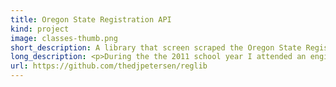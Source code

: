 ```yaml
---
title: Oregon State Registration API
kind: project
image: classes-thumb.png
short_description: A library that screen scraped the Oregon State Registration frontend in order to create a usable API.
long_description: <p>During the the 2011 school year I attended an engineering fair where they were showing projects the CS students had worked on. One of the projects was AI scheduler. This has been a project that is been laying around the CS department for a while and I wanted to see some outcome. So I was inspired and decided that I would write a library that worked effectivly as an API for the Oregon State Registration System.</p><p>I got to work using some of the python standard packages and wrote what was in essence a large library of screen scraping functions. The library worked similar to the way you would expect an API wrapper to work. This allowed you to manipulate and change classes.</p><p>Even though I put quite a lot of work into this specific project it never gained any traction among the student programmers at OSU, and my interest in maintaining it waned.</p><p>Regardless I spent about 2 more months writing a frontend for the library to illustrate several points in how the registration process could be improved</p><p>I may come back to this project at some point, but repurpose the library using a sturdier library like mechanize and not rely soley on xpaths. Also I would have a server that spawns that would actually expose the classes as a restful API.</p><p>If you are an Oregon State student reading this and are interested in helping plase contact me.</p>
url: https://github.com/thedjpetersen/reglib
---
```

